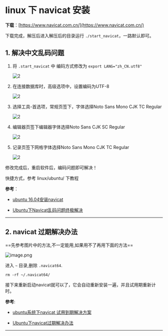 # linux 下 navicat 安装

**下载**：[https://www.navicat.com.cn/](https://www.navicat.com.cn/)

下载完成，解压后进入解压后的目录运行 `./start_navicat`，一路默认即可。

## 1. 解决中文乱码问题

1. 将 `.start_navicat` 中 编码方式修改为 `export LANG="zh_CN.utf8"`

    ![2](http://ww1.sinaimg.cn/large/006alGmrgy1g6c9dzt28kj30jf0bztat.jpg)

2. 在连接数据库时，高级选项中，设置编码为UTF-8

    ![2](http://ww1.sinaimg.cn/large/006alGmrgy1g6ca55iyiej30is0kggml.jpg)

3. 选择工具-首选项，常规页签下，字体选择Noto Sans Mono CJK TC Regular

    ![2](http://ww1.sinaimg.cn/large/006alGmrgy1g6ca67cin4j312e0odmzo.jpg)

4. 编辑器页签下编辑器字体选择Noto Sans CJK SC Regular

    ![2](http://ww1.sinaimg.cn/large/006alGmrgy1g6ca6lrxqgj30qg0lqq4h.jpg)

5. 记录页签下网格字体选择Noto Sans Mono CJK TC Regular

    ![2](http://ww1.sinaimg.cn/large/006alGmrgy1g6ca710iipj30qv0juwfh.jpg)

修改完成后，重启软件后，编码问题即可解决！

快捷方式，参考 linux/ubuntu/ 下教程

**参考**：

- [ubuntu 16.04安装navicat](https://blog.csdn.net/qq_25543685/article/details/72638399)

- [Ubuntu下Navicat乱码问题终极解决](https://blog.csdn.net/yuxiao97/article/details/84886921)

---

## 2. navicat 过期解决办法

==先参考图片中的方法,不一定能用,如果用不了再用下面的方法==

![image.png](http://ww1.sinaimg.cn/large/006alGmrgy1g76utjx7jfj30k80gg76d.jpg)

进入 `~` 目录,删除 `.navicat64`.

`rm -rf ~/.navicat64/`

接下来重新启动navicat就可以了，它会自动重新安装一遍，并且试用期重新计时。

**参考**:

- [ubuntu系统下navicat 试用到期解决方案](https://www.cnblogs.com/lpdeboke/p/11263120.html)

- [Ubuntu下navicat过期解决办法](https://www.cnblogs.com/shaojiafeng/p/10728603.html)

---
